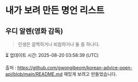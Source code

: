 # 내가 보려 만든 명언 리스트

##  우디 알렌(영화 감독)
> 인생은 끔찍하거나 비참하거나 둘 중 하나다.


⏳ 업데이트 시간: 2025-08-20 03:58:39 (UTC)

출처 : https://github.com/gwongibeom/korean-advice-open-api/blob/main/README.md
재밌게 보려고 만들었습니다.
